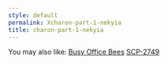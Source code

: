 ```yaml
---
style: default
permalink: Xcharon-part-1-nekyia
title: charon-part-1-nekyia
---
```

You may also like:
[Busy Office Bees](http://scp-wiki.net/busy-office-bees)
[SCP-2749](http://scp-wiki.net/scp-2749)